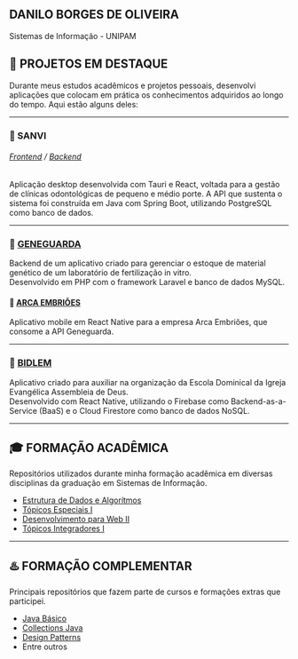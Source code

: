 ## DANILO BORGES DE OLIVEIRA
Sistemas de Informação - UNIPAM


## 🚀 PROJETOS EM DESTAQUE  
Durante meus estudos acadêmicos e projetos pessoais, desenvolvi aplicações que colocam em prática os conhecimentos adquiridos ao longo do tempo. Aqui estão alguns deles:

---

### 🦷 SANVI  
###### [Frontend](https://github.com/lauanegs/SANVI/) / [Backend](https://github.com/lauanegs/SANVI_API/)

Aplicação desktop desenvolvida com Tauri e React, voltada para a gestão de clínicas odontológicas de pequeno e médio porte. A API que sustenta o sistema foi construída em Java com Spring Boot, utilizando PostgreSQL como banco de dados.

---

### 🧬 [GENEGUARDA](https://github.com/danilo-oliv/geneguarda)  

Backend de um aplicativo criado para gerenciar o estoque de material genético de um laboratório de fertilização in vitro.  
Desenvolvido em PHP com o framework Laravel e banco de dados MySQL.

#### 📱 [ARCA EMBRIÕES](https://github.com/gabnhac/app-arca-embrioes)  
Aplicativo mobile em React Native para a empresa Arca Embriões, que consome a API Geneguarda.

---

### 📖 [BIDLEM](https://github.com/laysgabrielle/biblia-em-ordem)  

Aplicativo criado para auxiliar na organização da Escola Dominical da Igreja Evangélica Assembleia de Deus.  
Desenvolvido com React Native, utilizando o Firebase como Backend-as-a-Service (BaaS) e o Cloud Firestore como banco de dados NoSQL.

---

## 🎓 FORMAÇÃO ACADÊMICA

Repositórios utilizados durante minha formação acadêmica em diversas disciplinas da graduação em Sistemas de Informação.

* [Estrutura de Dados e Algorítmos](https://github.com/danilo-oliv/trabalhofinal_te)
* [Tópicos Especiais I](https://github.com/danilo-oliv/trabalhofinal_te)
* [Desenvolvimento para Web II](https://github.com/danilo-oliv/05-periodo-WebII)
* [Tópicos Integradores I](https://github.com/danilo-oliv/05-periodo-TopIntegradoresI)


---

## ♨️ FORMAÇÃO COMPLEMENTAR

Principais repositórios que fazem parte de cursos e formações extras que participei.

* [Java Básico](https://github.com/danilo-oliv/dio-trilha-java-basico)
* [Collections Java](https://github.com/danilo-oliv/dio-collections-java-api)
* [Design Patterns](https://github.com/danilo-oliv/dio-collections-java-api)
* Entre outros
